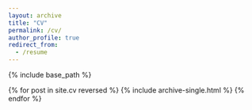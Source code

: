 ```yaml
---
layout: archive
title: "CV"
permalink: /cv/
author_profile: true
redirect_from:
  - /resume
---
```


{% include base_path %}

{% for post in site.cv reversed %}
  {% include archive-single.html %}
{% endfor %}
